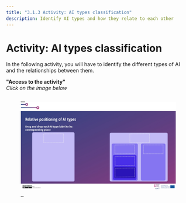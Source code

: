 ```yaml
---
title: "3.1.3 Activity: AI types classification"
description: Identify AI types and how they relate to each other
---
```


# Activity: AI types classification  

In the following activity, you will have to identify the different types of AI and the relationships between them.

**"Access to the activity"**  
_Click on the image below_

<a href="3-1-3a-activity-what-type-of-ai/3-1-3a-AI-types-relations.html" target="_blank"><figure> 
  <img src="Images/Activity-3-1-AI-types.jpg" alt="AI types classification Activity"/>  
</figure></a>
